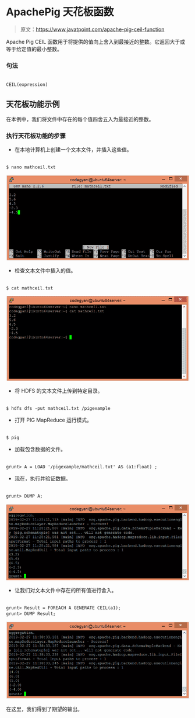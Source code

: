 # ApachePig 天花板函数

> 原文：<https://www.javatpoint.com/apache-pig-ceil-function>

Apache Pig CEIL 函数用于将提供的值向上舍入到最接近的整数。它返回大于或等于给定值的最小整数。

### 句法

```

CEIL(expression)

```

## 天花板功能示例

在本例中，我们将文件中存在的每个值四舍五入为最接近的整数。

### 执行天花板功能的步骤

*   在本地计算机上创建一个文本文件，并插入这些值。

```

$ nano mathceil.txt

```

![Apache Pig CEIL Function](img/47922d31e0e9608f74eaacc989cf8991.png)

*   检查文本文件中插入的值。

```

$ cat mathceil.txt

```

![Apache Pig CEIL Function](img/9adaa6cd9c73af86db7f375e9f06c9f7.png)

*   将 HDFS 的文本文件上传到特定目录。

```

$ hdfs dfs -put mathceil.txt /pigexample

```

*   打开 PIG MapReduce 运行模式。

```

$ pig

```

*   加载包含数据的文件。

```

grunt> A = LOAD '/pigexample/mathceil.txt' AS (a1:float) ;

```

*   现在，执行并验证数据。

```

grunt> DUMP A;

```

![Apache Pig CEIL Function](img/4800375727f36f5c66e7f7a9c59784b0.png)

*   让我们对文本文件中存在的所有值进行舍入。

```

grunt> Result = FOREACH A GENERATE CEIL(a1);
grunt> DUMP Result;

```

![Apache Pig CEIL Function](img/cc00cf9efa6cd0d04de8052c4626ff3a.png)

在这里，我们得到了期望的输出。
